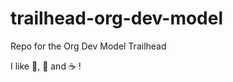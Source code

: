 # trailhead-org-dev-model
Repo for the Org Dev Model Trailhead

I like :pizza:, :runner: and :coffee: !
